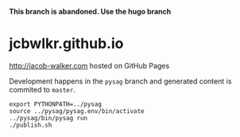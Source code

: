 **This branch is abandoned. Use the hugo branch**

# jcbwlkr.github.io

http://jacob-walker.com hosted on GitHub Pages

Development happens in the `pysag` branch and generated content is commited to
`master`.

```
export PYTHONPATH=../pysag
source ../pysag/pysag.env/bin/activate
../pysag/bin/pysag run
./publish.sh
```
